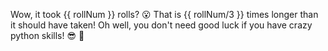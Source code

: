 Wow, it took {{ rollNum }} rolls? 😮 That is {{ rollNum/3 }} times longer than it should have taken! Oh well, you don't need good luck if you have crazy python skills! 😎 🐍